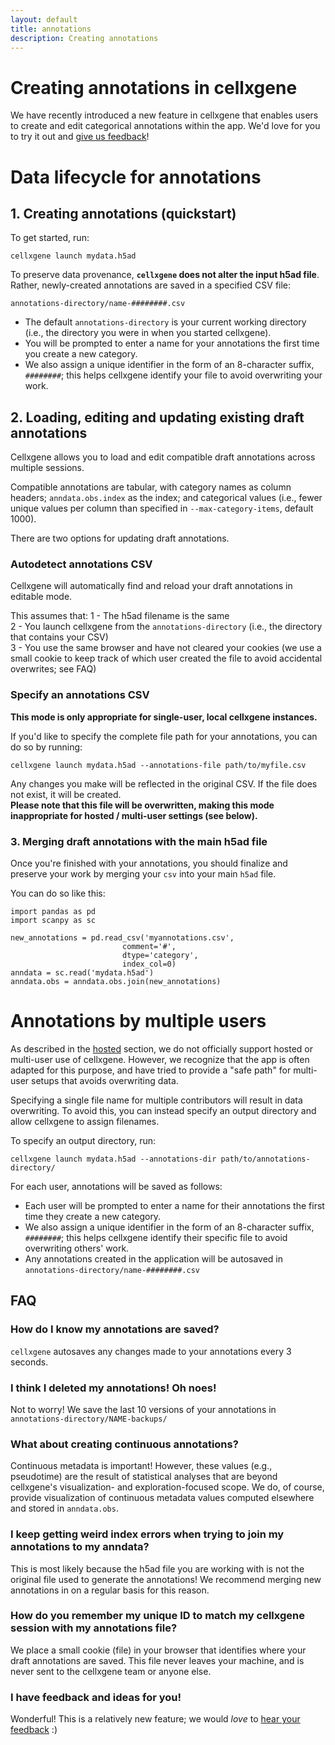 ```yaml
---
layout: default
title: annotations
description: Creating annotations
---
```


# Creating annotations in cellxgene

We have recently introduced a new feature in cellxgene that enables users to create and edit categorical annotations within the app. We'd love for you to try it out and [give us feedback](contact)!

# Data lifecycle for annotations

## 1. Creating annotations (quickstart)

To get started, run:

```
cellxgene launch mydata.h5ad
```

To preserve data provenance, **`cellxgene` does not alter the input h5ad file**. Rather, newly-created annotations are saved in a specified CSV file:

```
annotations-directory/name-########.csv
```

- The default `annotations-directory` is your current working directory (i.e., the directory you were in when you started cellxgene).
- You will be prompted to enter a name for your annotations the first time you create a new category.
- We also assign a unique identifier in the form of an 8-character suffix, `########`; this helps cellxgene identify your file to avoid overwriting your work.

## 2. Loading, editing and updating existing draft annotations

Cellxgene allows you to load and edit compatible draft annotations across multiple sessions.

Compatible annotations are tabular, with category names as column headers; `anndata.obs.index` as the index; and categorical values (i.e., fewer unique values per column than specified in `--max-category-items`, default 1000).

There are two options for updating draft annotations.

### Autodetect annotations CSV

Cellxgene will automatically find and reload your draft annotations in editable mode.

This assumes that:
1 - The h5ad filename is the same  
2 - You launch cellxgene from the `annotations-directory` (i.e., the directory that contains your CSV)  
3 - You use the same browser and have not cleared your cookies (we use a small cookie to keep track of which user created the file to avoid accidental overwrites; see FAQ)

### Specify an annotations CSV

**This mode is only appropriate for single-user, local cellxgene instances.**

If you'd like to specify the complete file path for your annotations, you can do so by running:

```
cellxgene launch mydata.h5ad --annotations-file path/to/myfile.csv
```

Any changes you make will be reflected in the original CSV. If the file does not exist, it will be created.  
**Please note that this file will be overwritten, making this mode inappropriate for hosted / multi-user settings (see below).**

### 3. Merging draft annotations with the main h5ad file

Once you're finished with your annotations, you should finalize and preserve your work by merging your `csv` into your main `h5ad` file.

You can do so like this:

```
import pandas as pd
import scanpy as sc

new_annotations = pd.read_csv('myannotations.csv',
                         comment='#',
                         dtype='category',
                         index_col=0)
anndata = sc.read('mydata.h5ad')
anndata.obs = anndata.obs.join(new_annotations)
```

# Annotations by multiple users

As described in the [hosted](hosted) section, we do not officially support hosted or multi-user use of cellxgene. However, we recognize that the app is often adapted for this purpose, and have tried to provide a "safe path" for multi-user setups that avoids overwriting data.

Specifying a single file name for multiple contributors will result in data overwriting. To avoid this, you can instead specify an output directory and allow cellxgene to assign filenames.

To specify an output directory, run:

```
cellxgene launch mydata.h5ad --annotations-dir path/to/annotations-directory/
```

For each user, annotations will be saved as follows:

- Each user will be prompted to enter a name for their annotations the first time they create a new category.
- We also assign a unique identifier in the form of an 8-character suffix, `########`; this helps cellxgene identify their specific file to avoid overwriting others' work.
- Any annotations created in the application will be autosaved in `annotations-directory/name-########.csv`

## FAQ

### How do I know my annotations are saved?

`cellxgene` autosaves any changes made to your annotations every 3 seconds.

### I think I deleted my annotations! Oh noes!

Not to worry! We save the last 10 versions of your annotations in `annotations-directory/NAME-backups/`

### What about creating continuous annotations?

Continuous metadata is important! However, these values (e.g., pseudotime) are the result of statistical analyses that are beyond cellxgene's visualization- and exploration-focused scope. We do, of course, provide visualization of continuous metadata values computed elsewhere and stored in `anndata.obs`.

### I keep getting weird index errors when trying to join my annotations to my anndata?

This is most likely because the h5ad file you are working with is not the original file used to generate the annotations! We recommend merging new annotations in on a regular basis for this reason.

### How do you remember my unique ID to match my cellxgene session with my annotations file?

We place a small cookie (file) in your browser that identifies where your draft annotations are saved. This file never leaves your machine, and is never sent to the cellxgene team or anyone else.

### I have feedback and ideas for you!

Wonderful! This is a relatively new feature; we would _love_ to [hear your feedback](contact) :)
